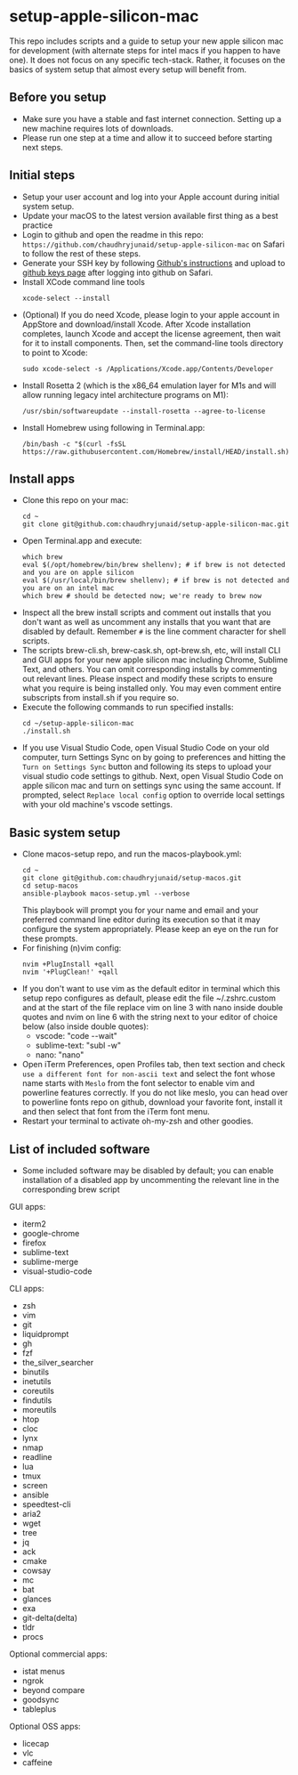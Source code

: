 # setup-apple-silicon-mac
This repo includes scripts and a guide to setup your new apple silicon mac for development (with alternate steps for intel macs if you happen to have one). It does not focus on any specific tech-stack. Rather, it focuses on the basics of system setup that almost every setup will benefit from.

## Before you setup
- Make sure you have a stable and fast internet connection. Setting up a new machine requires lots of downloads.
- Please run one step at a time and allow it to succeed before starting next steps.

## Initial steps
- Setup your user account and log into your Apple account during initial system setup.
- Update your macOS to the latest version available first thing as a best practice
- Login to github and open the readme in this repo: `https://github.com/chaudhryjunaid/setup-apple-silicon-mac` on Safari to follow the rest of these steps.
- Generate your SSH key by following [Github's instructions](https://docs.github.com/en/github/authenticating-to-github/connecting-to-github-with-ssh) and upload to [github keys page](https://github.com/settings/keys) after logging into github on Safari.
- Install XCode command line tools
  ```
  xcode-select --install
  ```
- (Optional) If you do need Xcode, please login to your apple account in AppStore and download/install Xcode. After Xcode installation completes, launch Xcode and accept the license agreement, then wait for it to install components. Then, set the command-line tools directory to point to Xcode:
  ```
  sudo xcode-select -s /Applications/Xcode.app/Contents/Developer
  ```
- Install Rosetta 2 (which is the x86_64 emulation layer for M1s and will allow running legacy intel architecture programs on M1):
  ```
  /usr/sbin/softwareupdate --install-rosetta --agree-to-license
  ```
- Install Homebrew using following in Terminal.app:
  ```
  /bin/bash -c "$(curl -fsSL https://raw.githubusercontent.com/Homebrew/install/HEAD/install.sh)"
  ```
## Install apps
- Clone this repo on your mac:
  ```
  cd ~
  git clone git@github.com:chaudhryjunaid/setup-apple-silicon-mac.git
  ```
- Open Terminal.app and execute:
  ```
  which brew
  eval $(/opt/homebrew/bin/brew shellenv); # if brew is not detected and you are on apple silicon
  eval $(/usr/local/bin/brew shellenv); # if brew is not detected and you are on an intel mac
  which brew # should be detected now; we're ready to brew now
  ```
- Inspect all the brew install scripts and comment out installs that you don't want as well as uncomment any installs that you want that are disabled by default. Remember `#` is the line comment character for shell scripts.
- The scripts brew-cli.sh, brew-cask.sh, opt-brew.sh, etc, will install CLI and GUI apps for your new apple silicon mac including Chrome, Sublime Text, and others. You can omit corresponding installs by commenting out relevant lines. Please inspect and modify these scripts to ensure what you require is being installed only. You may even comment entire subscripts from install.sh if you require so.
- Execute the following commands to run specified installs:
  ```
  cd ~/setup-apple-silicon-mac
  ./install.sh
  ```
- If you use Visual Studio Code, open Visual Studio Code on your old computer, turn Settings Sync on by going to preferences and hitting the `Turn on Settings Sync` button and following its steps to upload your visual studio code settings to github. Next, open Visual Studio Code on apple silicon mac and turn on settings sync using the same account. If prompted, select `Replace local config` option to override local settings with your old machine's vscode settings.

## Basic system setup
- Clone macos-setup repo, and run the macos-playbook.yml:
  ```
  cd ~
  git clone git@github.com:chaudhryjunaid/setup-macos.git
  cd setup-macos
  ansible-playbook macos-setup.yml --verbose
  ```
  This playbook will prompt you for your name and email and your preferred command line editor during its execution so that it may configure the system appropriately. Please keep an eye on the run for these prompts.
- For finishing (n)vim config:
  ```
  nvim +PlugInstall +qall
  nvim '+PlugClean!' +qall
  ```
- If you don't want to use vim as the default editor in terminal which this setup repo configures as default, please edit the file ~/.zshrc.custom and at the start of the file replace vim on line 3 with nano inside double quotes and nvim on line 6 with the string next to your editor of choice below (also inside double quotes):
  - vscode: "code --wait"
  - sublime-text: "subl -w"
  - nano: "nano"
- Open iTerm Preferences, open Profiles tab, then text section and check `use a different font for non-ascii text` and select the font whose name starts with `Meslo` from the font selector to enable vim and powerline features correctly. If you do not like meslo, you can head over to powerline fonts repo on github, download your favorite font, install it and then select that font from the iTerm font menu.
- Restart your terminal to activate oh-my-zsh and other goodies.

## List of included software

- Some included software may be disabled by default; you can enable installation of a disabled app by uncommenting the relevant line in the corresponding brew script

GUI apps:
- iterm2
- google-chrome
- firefox
- sublime-text
- sublime-merge
- visual-studio-code

CLI apps:
- zsh
- vim
- git
- liquidprompt
- gh
- fzf
- the_silver_searcher
- binutils
- inetutils
- coreutils
- findutils
- moreutils
- htop
- cloc
- lynx
- nmap
- readline
- lua
- tmux
- screen
- ansible
- speedtest-cli
- aria2
- wget
- tree
- jq
- ack
- cmake
- cowsay
- mc
- bat
- glances
- exa
- git-delta(delta)
- tldr
- procs

Optional commercial apps:
- istat menus
- ngrok
- beyond compare
- goodsync
- tableplus

Optional OSS apps:
- licecap
- vlc
- caffeine
